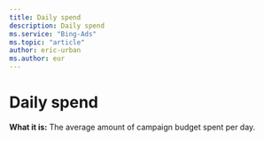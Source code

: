 ```yaml
---
title: Daily spend
description: Daily spend
ms.service: "Bing-Ads"
ms.topic: "article"
author: eric-urban
ms.author: eur
---
```


# Daily spend

**What it is:**     The average amount of campaign budget spent per day.


